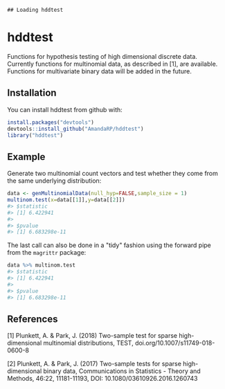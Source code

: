 
<!-- README.md is generated from README.Rmd. Please edit that file -->
    ## Loading hddtest

hddtest
=======

Functions for hypothesis testing of high dimensional discrete data. Currently functions for multinomial data, as described in \[1\], are available. Functions for multivariate binary data will be added in the future.

Installation
------------

You can install hddtest from github with:

``` r
install.packages("devtools")
devtools::install_github("AmandaRP/hddtest")
library("hddtest")
```

Example
-------

Generate two multinomial count vectors and test whether they come from the same underlying distribution:

``` r
data <- genMultinomialData(null_hyp=FALSE,sample_size = 1)
multinom.test(x=data[[1]],y=data[[2]])
#> $statistic
#> [1] 6.422941
#> 
#> $pvalue
#> [1] 6.683298e-11
```

The last call can also be done in a "tidy" fashion using the forward pipe from the `magrittr` package:

``` r
data %>% multinom.test
#> $statistic
#> [1] 6.422941
#> 
#> $pvalue
#> [1] 6.683298e-11
```

References
----------

\[1\] Plunkett, A. & Park, J. (2018) Two-sample test for sparse high-dimensional multinomial distributions, TEST, doi.org/10.1007/s11749-018-0600-8

\[2\] Plunkett, A. & Park, J. (2017) Two-sample tests for sparse high-dimensional binary data, Communications in Statistics - Theory and Methods, 46:22, 11181-11193, DOI: 10.1080/03610926.2016.1260743
